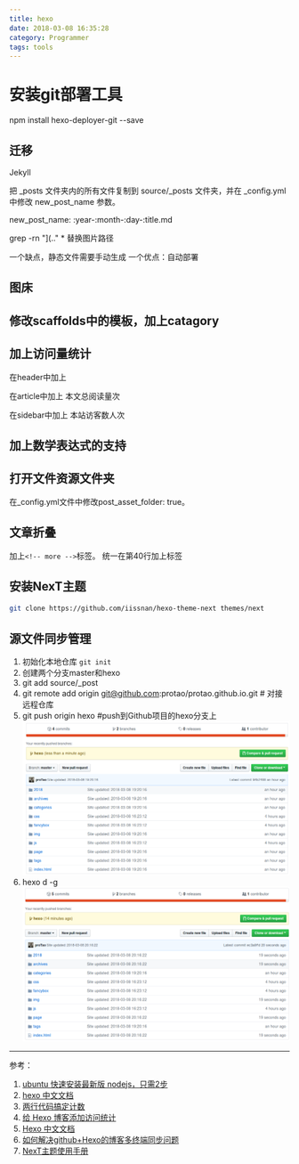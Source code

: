 ```yaml
---
title: hexo
date: 2018-03-08 16:35:28
category: Programmer
tags: tools
---
```


# 安装git部署工具
npm install hexo-deployer-git --save

## 迁移
Jekyll

把 _posts 文件夹内的所有文件复制到 source/_posts 文件夹，并在 _config.yml 中修改 new_post_name 参数。

new_post_name: :year-:month-:day-:title.md

 grep -rn "](.." *
替换图片路径

一个缺点，静态文件需要手动生成
一个优点：自动部署


## 图床

## 修改scaffolds中的模板，加上catagory

## 加上访问量统计
在header中加上
<script async src="//dn-lbstatics.qbox.me/busuanzi/2.3/busuanzi.pure.mini.js"></script>

在article中加上
<span id="busuanzi_container_page_pv">
   本文总阅读量<span id="busuanzi_value_page_pv"></span>次
</span>

在sidebar中加上
<span id="busuanzi_container_site_uv"> 
  本站访客数<span id="busuanzi_value_site_uv"></span>人次
<!-- more -->
</span>


## 加上数学表达式的支持
<script type="text/javascript"
  src="https://cdn.mathjax.org/mathjax/latest/MathJax.js?config=TeX-AMS-MML_HTMLorMML">
</script>

## 打开文件资源文件夹
在_config.yml文件中修改post_asset_folder: true。

## 文章折叠
加上`<!-- more -->`标签。
统一在第40行加上标签

## 安装NexT主题
```bash
git clone https://github.com/iissnan/hexo-theme-next themes/next
```



## 源文件同步管理
1. 初始化本地仓库 `git init`
2. 创建两个分支master和hexo
3. git add source/_post
4. git remote add origin git@github.com:protao/protao.github.io.git # 对接远程仓库
5. git push origin hexo  #push到Github项目的hexo分支上
    ![](/img/hexo1.png)
6. hexo d -g
    ![](/img/hexo2.png)

* * *
参考：
1. [ubuntu 快速安装最新版 nodejs，只需2步](http://http://blog.csdn.net/Ezreal_King/article/details/78659810)
2. [hexo 中文文档](https://hexo.io/zh-cn/docs/)
3. [两行代码搞定计数](http://busuanzi.ibruce.info/)
4. [给 Hexo 博客添加访问统计](https://www.jianshu.com/p/8a8f880f40c0)
5. [Hexo 中文文档](https://hexo.io/zh-cn/docs/)
6. [如何解决github+Hexo的博客多终端同步问题](http://blog.csdn.net/Monkey_LZL/article/details/60870891)
7. [NexT主题使用手册](http://theme-next.iissnan.com/)
